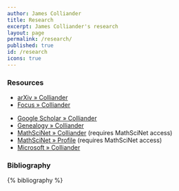 ```yaml
---
author: James Colliander
title: Research
excerpt: James Colliander's research
layout: page
permalink: /research/
published: true
id: /research
icons: true
---
```


### Resources

* 	[arXiv » Colliander](http://arxiv.org/find/math/1/au:+Colliander_J/0/1/0/all/0/1 )
* 	[Focus » Colliander](https://focus.library.utoronto.ca/people/7)
<!-- * 	[ResearcherID » Colliander](http://www.researcherid.com/rid/G-6285-2011) -->
* 	[Google Scholar » Colliander](http://scholar.google.com/citations?hl=en&user=CioUdggAAAAJ)
* 	[Genealogy » Colliander](http://genealogy.math.ndsu.nodak.edu/id.php?id=63499) 
*	[MathSciNet » Colliander](http://www.ams.org.myaccess.library.utoronto.ca/mathscinet/search/publications.html?pg1=IID&s1=605594) (requires MathSciNet access) 
*	[MathSciNet » Profile](http://www.ams.org.myaccess.library.utoronto.ca/mathscinet/search/author.html?mrauthid=605594) (requires MathSciNet access) 
*	[Microsoft » Colliander](http://academic.research.microsoft.com/Author/2662533/james-colliander)



### Bibliography


{% bibliography %}

